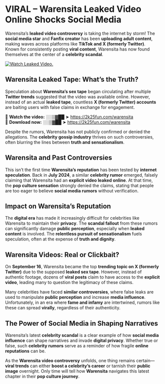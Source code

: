 # VIRAL – Warensita Leaked Video Online Shocks Social Media 

Warensita’s **leaked video controversy** is taking the internet by storm! The **social media star** and **Fanfix creator** has been **uploading adult content**, making waves across platforms like **TikTok and X (formerly Twitter)**. Known for consistently posting **viral content**, Warensita has now found themselves at the center of a **celebrity scandal**.  

[![Watch Leaked Video.](https://miro.medium.com/v2/resize:fit:828/format:webp/1*cilzJN44JGOrTw9NJCrNHA.gif "Watch Leaked Video")](https://2k25fun.com/warensita)

## **Warensita Leaked Tape: What’s the Truth?**  
Speculation about **Warensita’s sex tape** began circulating after multiple **Twitter trends** suggested that the video was available online. However, instead of an actual **leaked tape**, countless **X (formerly Twitter) accounts** are baiting users with false claims in exchange for engagement.  

🔹 **Watch the video:** ░░▒▓██ ➤ https://2k25fun.com/warensita  
🔹 **Download now:** ░░▒▓██ ➤ https://2k25fun.com/warensita  

Despite the rumors, Warensita has not publicly confirmed or denied the allegations. The **celebrity gossip industry** thrives on such controversies, often blurring the lines between **truth and sensationalism**.  

## **Warensita and Past Controversies**  
This isn’t the first time **Warensita’s reputation** has been tested by **internet speculation**. Back in **July 2024**, a similar **celebrity rumor** emerged, falsely claiming that Warensita had an **explicit video leaked online**. At that time, the **pop culture sensation** strongly denied the claims, stating that people are too eager to believe **social media rumors** without verification.  

## **Impact on Warensita’s Reputation**  
The **digital era** has made it increasingly difficult for celebrities like Warensita to maintain their **privacy**. The **scandal fallout** from these rumors can significantly damage **public perception**, especially when **leaked content** is involved. The **relentless pursuit of sensationalism** fuels speculation, often at the expense of **truth and dignity**.  

## **Warensita Videos: Real or Clickbait?**  
On **September 16**, Warensita became the top **trending topic on X (formerly Twitter)** due to the supposed **leaked sex tape**. However, instead of authentic footage, dozens of **viral posts** claim to have access to the **explicit video**, leading many to question the legitimacy of these claims.  

Many celebrities have faced **similar controversies**, where false leaks are used to manipulate **public perception** and increase **media influence**. Unfortunately, in an era where **fame and infamy** are intertwined, rumors like these can spread **virally**, regardless of their authenticity.  

## **The Power of Social Media in Shaping Narratives**  
Warensita’s latest **celebrity scandal** is a clear example of how **social media influence** can shape narratives and invade **digital privacy**. Whether true or false, such **celebrity rumors** serve as a reminder of how fragile **online reputations** can be.  

As the **Warensita video controversy** unfolds, one thing remains certain—**viral trends** can either **boost a celebrity’s career** or tarnish their **public image** overnight. Only time will tell how **Warensita** navigates this latest chapter in their **pop culture journey**. 